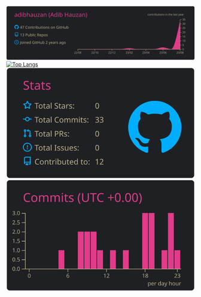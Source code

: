 
[![](https://raw.githubusercontent.com/adibhauzan/adibhauzan/master/profile-summary-card-output/bear/0-profile-details.svg)](https://github.com/vn7n24fzkq/github-profile-summary-cards)
[![Top Langs](https://github-readme-stats.vercel.app/api/top-langs/?username=adibhauzan&theme=bear)](https://github.com/zalviandyr)
[![](https://raw.githubusercontent.com/adibhauzan/adibhauzan/master/profile-summary-card-output/bear/3-stats.svg)](https://github.com/vn7n24fzkq/github-profile-summary-cards) [![](https://raw.githubusercontent.com/adibhauzan/adibhauzan/master/profile-summary-card-output/bear/4-productive-time.svg)](https://github.com/vn7n24fzkq/github-profile-summary-cards)
